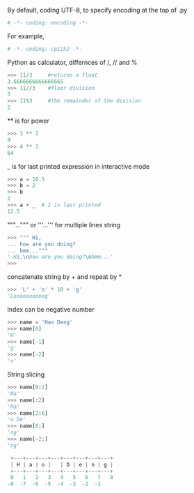 By default, coding UTF-8, to specify encoding at the top of .py

```python
# -*- coding: encoding -*-
```

For example, 
```python
# -*- coding: cp1252 -*-
```


Python as calculator, differnces of /, // and %
```python
>>> 11/3     #returns a float
3.6666666666666665
>>> 11//3    #floor division
3
>>> 11%3     #the remainder of the division
2
```


** is for power
```python
>>> 3 ** 2
9
>>> 4 ** 3
64
```

_ is for last printed expression in interactive mode
```python
>>> a = 10.5
>>> b = 2
>>> b
2
>>> a + _  # 2 is last printed
12.5
```

"""...""" or '''...''' for multiple lines string
```python
>>> """ Hi,
... how are you doing?
... hmm..."""
' Hi,\nhow are you doing?\nhmm...'
>>>
```

concatenate string by + and repeat by *
```python
>>> 'L' + 'o' * 10 + 'g'
'Loooooooooog'
```

Index can be negative number
```python
>>> name = 'Hao Deng'
>>> name[0]
'H'
>>> name[-1]
'g'
>>> name[-2]
'n'
```

String slicing
```python
>>> name[0:2]
'Ha'
>>> name[:2]
'Ha'
>>> name[2:6]
'o De'
>>> name[6:]
'ng'
>>> name[-2:]
'ng'
```
```javascript
 +---+---+---+---+---+---+---+---+
 | H | a | o |   | D | e | n | g |
 +---+---+---+---+---+---+---+---+
 0   1   2   3   4   5   6   7   8
-8  -7  -6  -5  -4  -3  -2  -1
```

